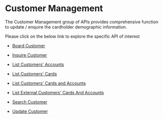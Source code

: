 # Customer Management

The Customer Management group of APIs provides comprehensive function to update / enquire the cardholder demographic information.

Please click on the below link to explore the specific API of interest

- [Board Customer](./?path=docs/APIs/Customer-Management/Board-Customer.md)

- [Inquire Customer](./?path=docs/APIs/Customer-Management/Customer-Demographic-Inquiry.md)

- [List Customers' Accounts](./?path=docs/APIs/Customer-Management/List-Customers-Accounts.md)

- [List Customers' Cards](./?path=docs/APIs/Customer-Management/List-Customers-Cards.md)

- [List Customers' Cards and Accounts](./?path=docs/APIs/Customer-Management/List-Customer-Cards-And-Accounts.md)

- [List External Customers' Cards And Accounts](./?path=docs/APIs/Customer-Management/List-External-Customer-Cards-And-Accounts.md)

- [Search Customer](./?path=docs/APIs/Customer-Management/Search-Customer.md)

- [Update Customer](./?path=docs/APIs/Customer-Management/Customer-Demographic-Update.md)

